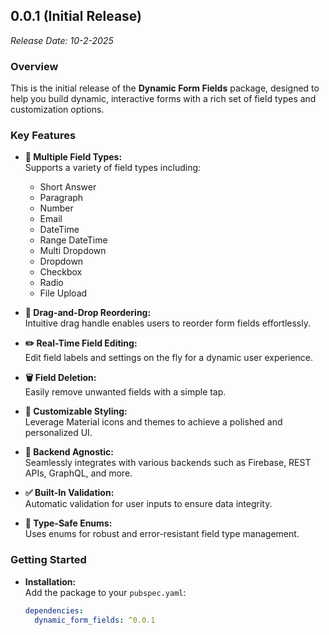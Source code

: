 ## 0.0.1 (Initial Release)
*Release Date: 10-2-2025*

### Overview
This is the initial release of the **Dynamic Form Fields** package, designed to help you build dynamic, interactive forms with a rich set of field types and customization options.

### Key Features
- **🎯 Multiple Field Types:**  
  Supports a variety of field types including:
    - Short Answer
    - Paragraph
    - Number
    - Email
    - DateTime
    - Range DateTime
    - Multi Dropdown
    - Dropdown
    - Checkbox
    - Radio
    - File Upload

- **🔄 Drag-and-Drop Reordering:**  
  Intuitive drag handle enables users to reorder form fields effortlessly.

- **✏️ Real-Time Field Editing:**  
  Edit field labels and settings on the fly for a dynamic user experience.

- **🗑️ Field Deletion:**  
  Easily remove unwanted fields with a simple tap.

- **🎨 Customizable Styling:**  
  Leverage Material icons and themes to achieve a polished and personalized UI.

- **🔌 Backend Agnostic:**  
  Seamlessly integrates with various backends such as Firebase, REST APIs, GraphQL, and more.

- **✅ Built-In Validation:**  
  Automatic validation for user inputs to ensure data integrity.

- **🎯 Type-Safe Enums:**  
  Uses enums for robust and error-resistant field type management.

### Getting Started
- **Installation:**  
  Add the package to your `pubspec.yaml`:
  ```yaml
  dependencies:
    dynamic_form_fields: ^0.0.1
